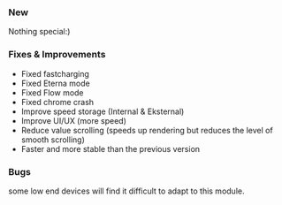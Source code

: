 ### New
Nothing special:)

### Fixes & Improvements
- Fixed fastcharging
- Fixed Eterna mode
- Fixed Flow mode
- Fixed chrome crash
- Improve speed storage (Internal & Eksternal)
- Improve UI/UX (more speed)
- Reduce value scrolling (speeds up rendering but reduces the level of smooth scrolling)
- Faster and more stable than the previous version

### Bugs
some low end devices will find it difficult to adapt to this module.
